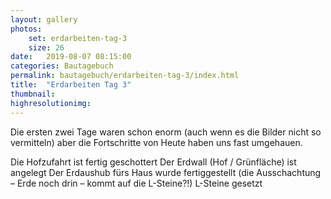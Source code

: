 ```yaml
---
layout: gallery
photos:
    set: erdarbeiten-tag-3
    size: 26
date:   2019-08-07 08:15:00
categories: Bautagebuch
permalink: bautagebuch/erdarbeiten-tag-3/index.html
title:  "Erdarbeiten Tag 3"
thumbnail: 
highresolutionimg: 
---
```

Die ersten zwei Tage waren schon enorm (auch wenn es die Bilder nicht so vermitteln) aber die Fortschritte von Heute haben uns fast umgehauen.
<!--more-->
Die Hofzufahrt ist fertig geschottert
Der Erdwall (Hof / Grünfläche) ist angelegt
Der Erdaushub fürs Haus wurde fertiggestellt (die Ausschachtung – Erde noch drin – kommt auf die L-Steine?!)
L-Steine gesetzt

<!--
20190807_194622.jpg
20190807_195115_029-e1565205323823.jpg
20190807_195513_007-1-e1565205352683.jpg
20190807_195513_041-e1565205417561.jpg
20190807_195108_011-e1565205694765.jpg
20190807_195513_044-e1565205718849.jpg
20190807_195513_023-e1565205731456.jpg
20190807_195513_045-e1565205754674.jpg
20190807_195513_028-e1565205774682.jpg
20190807_195513_048-e1565205787505.jpg
20190807_195513_027-e1565205801793.jpg
20190807_195906_001.jpg
20190807_195513_039-e1565205851326.jpg
20190807_195041_001-e1565205886754.jpg
20190807_195115_004-e1565205901941.jpg
20190807_195115_020-e1565205912976.jpg
20190807_195513_009-e1565205930787.jpg
20190807_195902_005.jpg
20190807_195513_051-e1565205954970.jpg
20190807_195115_019-e1565205967325.jpg
20190807_195513_033-e1565206002669.jpg
20190807_195513_055-e1565206022495.jpg
20190807_195513_017-e1565206034712.jpg
20190807_195902_020.jpg
20190807_195902_010.jpg
20190807_195040.jpg
-->